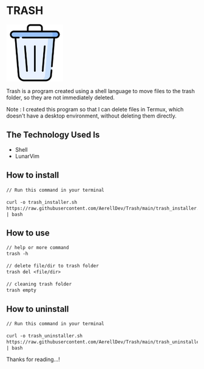 # TRASH

<img alt="trash icon" src="resources/icon/playstore.png" height="150px"> 

Trash is a program created using a shell language to move files to the trash folder, so they are not immediately deleted.

Note : I created this program so that I can delete files in Termux, which doesn't have a desktop environment, without deleting them directly.

## The Technology Used Is
- Shell
- LunarVim

## How to install
```
// Run this command in your terminal

curl -o trash_installer.sh https://raw.githubusercontent.com/AerellDev/Trash/main/trash_installer.sh | bash
```

## How to use
```
// help or more command
trash -h

// delete file/dir to trash folder
trash del <file/dir>

// cleaning trash folder
trash empty
```

## How to uninstall
```
// Run this command in your terminal

curl -o trash_uninstaller.sh https://raw.githubusercontent.com/AerellDev/Trash/main/trash_uninstaller.sh | bash
```

Thanks for reading...!
